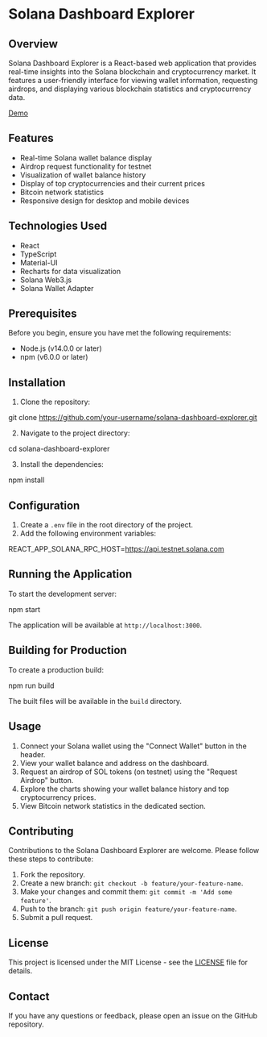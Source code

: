# Solana Dashboard Explorer

## Overview

Solana Dashboard Explorer is a React-based web application that provides real-time insights into the Solana blockchain and cryptocurrency market. It features a user-friendly interface for viewing wallet information, requesting airdrops, and displaying various blockchain statistics and cryptocurrency data.

[Demo](https://youtu.be/EEBiAJKVjHU)

## Features

- Real-time Solana wallet balance display
- Airdrop request functionality for testnet
- Visualization of wallet balance history
- Display of top cryptocurrencies and their current prices
- Bitcoin network statistics
- Responsive design for desktop and mobile devices

## Technologies Used

- React
- TypeScript
- Material-UI
- Recharts for data visualization
- Solana Web3.js
- Solana Wallet Adapter

## Prerequisites

Before you begin, ensure you have met the following requirements:

- Node.js (v14.0.0 or later)
- npm (v6.0.0 or later)

## Installation

1. Clone the repository:

git clone https://github.com/your-username/solana-dashboard-explorer.git

2. Navigate to the project directory:

cd solana-dashboard-explorer

3. Install the dependencies:

npm install

## Configuration

1. Create a `.env` file in the root directory of the project.
2. Add the following environment variables:

REACT_APP_SOLANA_RPC_HOST=https://api.testnet.solana.com

## Running the Application

To start the development server:

npm start

The application will be available at `http://localhost:3000`.

## Building for Production

To create a production build:

npm run build

The built files will be available in the `build` directory.

## Usage

1. Connect your Solana wallet using the "Connect Wallet" button in the header.
2. View your wallet balance and address on the dashboard.
3. Request an airdrop of SOL tokens (on testnet) using the "Request Airdrop" button.
4. Explore the charts showing your wallet balance history and top cryptocurrency prices.
5. View Bitcoin network statistics in the dedicated section.

## Contributing

Contributions to the Solana Dashboard Explorer are welcome. Please follow these steps to contribute:

1. Fork the repository.
2. Create a new branch: `git checkout -b feature/your-feature-name`.
3. Make your changes and commit them: `git commit -m 'Add some feature'`.
4. Push to the branch: `git push origin feature/your-feature-name`.
5. Submit a pull request.

## License

This project is licensed under the MIT License - see the [LICENSE](LICENSE) file for details.

## Contact

If you have any questions or feedback, please open an issue on the GitHub repository.
